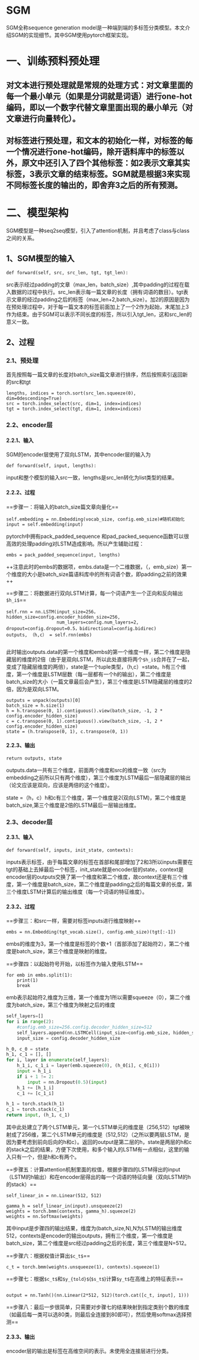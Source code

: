 # SGM
SGM全称sequence generation model是一种端到端的多标签分类模型。本文介绍SGM的实现细节。其中SGM使用pytorch框架实现。
# 一、训练预料预处理
## 对文本进行预处理就是常规的处理方式：对文章里面的每一个最小单元（如果是分词就是词语）进行one-hot编码，即以一个数字代替文章里面出现的最小单元（对文章进行向量转化）。

## 对标签进行预处理，和文本的初始化一样，对标签的每一个情况进行one-hot编码，除开语料库中的标签以外，原文中还引入了四个其他标签：如2表示文章其实标签，3表示文章的结束标签。SGM就是根据3来实现不同标签长度的输出的，即舍弃3之后的所有预测。

# 二、模型架构
SGM模型是一种seq2seq模型，引入了attention机制，并且考虑了class与class之间的关系。

## 1、SGM模型的输入
```
def forward(self, src, src_len, tgt, tgt_len):
```
src表示经过padding的文章（max_len，batch_size）,其中padding的过程在载入数据的过程中执行。src_len表示每一篇文章的长度（拥有词语的数目）。tgt表示文章的经过padding之后的标签（max_len+2,batch_size）。加2的原因是因为在预处理过程中，对于每一篇文本的标签前面加上了一个2作为起始，末尾加上3作为结束。由于SGM可以表示不同长度的标签，所以引入tgt_len，这和src_len的意义一致。

## 2、过程
### 2.1、预处理
首先按照每一篇文章的长度对batch_size篇文章进行排序，然后按照索引返回新的src和tgt

```
lengths, indices = torch.sort(src_len.squeeze(0), dim=0descending=True)
src = torch.index_select(src, dim=1, index=indices)
tgt = torch.index_select(tgt, dim=1, index=indices)
```


### 2.2、encoder层
#### 2.2.1、输入
SGM的encoder层使用了双向LSTM，其中encoder层的输入为

```
def forward(self, input, lengths):
```
input和整个模型的输入src一致，lengths是src_len转化为list类型的结果。
#### 2.2.2、过程


==步骤一：将输入的batch_size篇文章向量化==

```
self.embedding = nn.Embedding(vocab_size, config.emb_size)#随机初始化
input = self.embedding(input)
```
pytorch中拥有pack_padded_sequence 和pad_packed_sequence函数可以很高效的处理padding对LSTM造成影响。所以产生辅助过程：

```
embs = pack_padded_sequence(input, lengths)
```
++注意此时的embs的数据项，embs.data是一个二维数据，（，emb_size）第一个维度的大小是batch_size篇语料库中的所有词语个数，即padding之前的效果++

==步骤二：将数据进行双向LSTM计算，每一个词语产生一个正向和反向输出`$h_i$`==

```
self.rnn = nn.LSTM(input_size=256，hidden_size=config.encoder_hidden_size=256,
                   num_layers=config.num_layers=2, dropout=config.dropout=0.5，bidirectional=config.bidirec)
outputs, （h,c） = self.rnn(embs)


```
此时输出outputs.data的第一个维度和embs的第一个维度一样，第二个维度是隐藏层的维度的2倍（由于是双向LSTM，所以此处直接将两个`$h_i$`合并在了一起，变成了隐藏层维度的两倍），state是一个tuple类型，（h,c）=state。h有三个维度，第一个维度是LSTM层数（每一层都有一个h的输出），第二个维度是batch_size的大小（一篇文章最后会产生），第三个维度是LSTM隐藏层的维度的2倍，因为是双向LSTM。

```
outputs = unpack(outputs)[0]
batch_size = h.size(1)
h = h.transpose(0, 1).contiguous().view(batch_size, -1, 2 * config.encoder_hidden_size)
c = c.transpose(0, 1).contiguous().view(batch_size, -1, 2 * config.encoder_hidden_size)
state = (h.transpose(0, 1), c.transpose(0, 1))
```
#### 2.2.3、输出

```
return outputs, state
```
outputs.data一共有三个维度，前面两个维度和src的维度一致（src为embedding之前所以只有两个维度），第三个维度为LSTM最后一层隐藏层的输出（论文应该是双向，应该是两倍的这个维度）。

state =（h，c）h和c有三个维度，第一个维度是2(双向LSTM)，第二个维度是batch_size,第三个维度是2倍的LSTM最后一层输出维度。

### 2.3、decoder层
#### 2.3.1、输入

```
def forward(self, inputs, init_state, contexts):
```
inputs表示标签，由于每篇文章的标签在首部和尾部增加了2和3所以inputs需要在tgt的基础上去掉最后一个标签，init_state就是encoder层的state，context是encoder层的outputs交换了第一个维度和第二个维度，故context还是有三个维度，第一个维度是batch_size，第二个维度是padding之后的每篇文章的长度，第三个维度LSTM计算后的输出维度（每一个词语的特征维度）。
#### 2.3.2、过程
==步骤三：和src一样，需要对标签inputs进行维度映射==

```
embs = nn.Embedding(tgt_vocab.size(), config.emb_size)(tgt[:-1])
```
embs的维度为3，第一个维度是标签的个数+1（首部添加了起始符2），第二个维度是batch_size，第三个维度是映射的维度。

==步骤四：以起始符号开始，以标签作为输入使用LSTM==

```
for emb in embs.split(1):
    print(1)
    break
```
emb表示起始符2,维度为三维，第一个维度为1所以需要squeeze（0），第二个维度为batch_size，第三个维度为映射之后的维度

```python
self_layers=[]
for i in range(2):
    #config.emb_size=256.config.decoder_hidden_size=512
    self_layers.append(nn.LSTMCell(input_size=config.emb_size, hidden_size=config.decoder_hidden_size))
    input_size = config.decoder_hidden_size

h_0, c_0 = state
h_1, c_1 = [], []
for i, layer in enumerate(self_layers):
    h_1_i, c_1_i = layer(emb.squeeze(0), (h_0[i], c_0[i]))
    input = h_1_i
    if i + 1 != 2:
        input = nn.Dropout(0.5)(input)
    h_1 += [h_1_i]
    c_1 += [c_1_i]

h_1 = torch.stack(h_1)
c_1 = torch.stack(c_1)
return input, (h_1, c_1)
```
其中此处建立了两个LSTM单元，第一个LSTM单元的维度是（256,512）tgt被映射成了256维，第二个LSTM单元的维度是（512,512）（之所以要两层LSTM，是因为要考虑到前向后向的h和c）。返回的output是第二层的h，state是两层的h和c的stack之后的结果，方便下次使用，和多个输入的LSTM有一点相似，这里的输入只有一个，但是h和c有两个。

==步骤五：计算attention机制里面的权值，根据步骤四的LSTM得出的input（LSTM的h输出）和在encoder层得出的每一个词语的特征向量（双向LSTM的h的stack）==

```
self_linear_in = nn.Linear(512, 512)

gamma_h = self_linear_in(input).unsqueeze(2)
weights = torch.bmm(contexts, gamma_h).squeeze(2)
weights = nn.Softmax(weights)
```
其中input是步骤四的输出结果，维度为(batch_size,N),N为LSTM的输出维度512，contexts是encoder的输出outputs，拥有三个维度，第一个维度是batch_size，第二个维度是src经过padding之后的长度，第三个维度是N=512。

==步骤六：根据权值计算出`$c_t$`==

```
c_t = torch.bmm(weights.unsqueeze(1), contexts).squeeze(1)
```
==步骤七：根据`$c_t$`和`$y_{told}$`(`$s_t$`)计算`$y_t$`在高维上的特征表示==

```

output = nn.Tanh()(nn.Linear(2*512, 512)(torch.cat([c_t, input], 1)))
```
==步骤八：最后一步很简单，只需要对步骤七的结果映射到指定类别个数的维度（如最后每一类可以选80类，则最后全连接到80即可），然后使用softmax选择预测==

#### 2.3.3、输出
encoder层的输出是标签在高维空间的表示。未使用全连接层进行分类。
